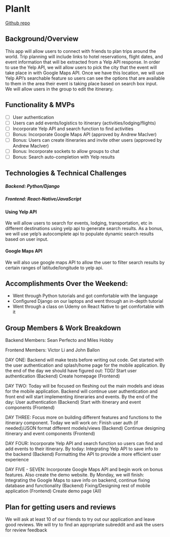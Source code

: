 # PlanIt

[Github repo](https://github.com/victorli158/hello-world)

## Background/Overview
This app will allow users to connect with friends to plan trips around the world.  Trip planning will include links to hotel reservations, flight dates, and event information that will be extracted from a Yelp API response. In order to use the Yelp API, we will allow users to pick the city that the event will take place in with Google Maps API.  Once we have this location, we will use Yelp API’s searchable feature so users can see the options that are available to them in the area their event is taking place based on search box input.  We will allow users in the group to edit the itinerary.

## Functionality & MVPs
- [ ] User authentication
- [ ] Users can add events/logistics to itinerary (activities/lodging/flights)
- [ ] Incorporate Yelp API and search function to find activities
- [ ] Bonus: Incorporate Google Maps API (approved by Andrew MacIver)
- [ ] Bonus: Users can create itineraries and invite other users (approved by Andrew MacIver)
- [ ] Bonus: Incorporate sockets to allow groups to chat
- [ ] Bonus: Search auto-completion with Yelp results

## Technologies & Technical Challenges

##### Backend: Python/Django
##### Frontend: React-Native/JavaScript

#### Using Yelp API
We will allow users to search for events, lodging, transportation, etc in different destinations using yelp api to generate search results. As a bonus, we will use yelp’s autocomplete api to populate dynamic search results based on user input.

#### Google Maps API
We will also use google maps API to allow the user to filter search results by certain ranges of latitude/longitude to yelp api.

## Accomplishments Over the Weekend:

 - Went through Python tutorials and got comfortable with the language
 - Configured Django on our laptops and went through an in-depth tutorial
 - Went through a class on Udemy on React Native to get comfortable with it

## Group Members & Work Breakdown

Backend Members: Sean Perfecto and Miles Hobby

Frontend Members: Victor Li and John Ballon

DAY ONE: Backend will make tests before writing out code. Get started with the user authentication and splash/home page for the mobile application. By the end of the day we should have figured out:
TDD/ Start user authentication (Backend)
Create homepage (Frontend)

DAY TWO: Today will be focused on fleshing out the main models and ideas for the mobile application. Backend will continue user authentication and front end will start implementing itineraries and events. By the end of the day:
User authentication (Backend)
Start with itinerary and event components (Frontend)

DAY THREE: Focus more on building different features and functions to the itinerary component. Today we will work on:
Finish user auth (if needed)/JSON format different models/views (Backend)
Continue designing itinerary and event components (Frontend)

DAY FOUR: Incorporate Yelp API and search function so users can find and add events to their itinerary. By today:
Integrating Yelp API to save info to the backend (Backend)
Formatting the API to provide a more efficient user experience

DAY FIVE - SEVEN: Incorporate Google Maps API and begin work on bonus features. Also create the demo website. By Monday, we will finish:
Integrating the Google Maps to save info on backend, continue fixing database and functionality (Backend)
Fixing/Designing rest of mobile application (Frontend)
Create demo page (All)

## Plan for getting users and reviews
We will ask at least 10 of our friends to try out our application and leave good reviews.
We will try to find an appropriate subreddit and ask the users for review feedback
